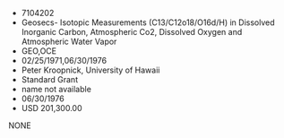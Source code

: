 * 7104202
* Geosecs- Isotopic Measurements (C13/C12o18/O16d/H) in       Dissolved Inorganic Carbon, Atmospheric Co2, Dissolved      Oxygen and Atmospheric Water Vapor
* GEO,OCE
* 02/25/1971,06/30/1976
* Peter Kroopnick, University of Hawaii
* Standard Grant
*   name not available
* 06/30/1976
* USD 201,300.00

NONE
